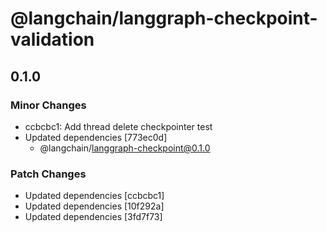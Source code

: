 # @langchain/langgraph-checkpoint-validation

## 0.1.0

### Minor Changes

- ccbcbc1: Add thread delete checkpointer test
- Updated dependencies [773ec0d]
  - @langchain/langgraph-checkpoint@0.1.0

### Patch Changes

- Updated dependencies [ccbcbc1]
- Updated dependencies [10f292a]
- Updated dependencies [3fd7f73]
